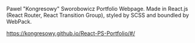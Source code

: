 
Pawel "Kongresowy" Sworobowicz Portfolio Webpage.
Made in React.js (React Router, React Transition Group), styled by SCSS and boundled by WebPack.

https://kongresowy.github.io/React-PS-Portfolio/#/


